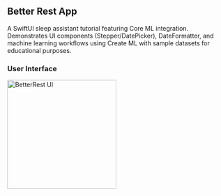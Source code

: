 ## Better Rest App

A SwiftUI sleep assistant tutorial featuring Core ML integration. Demonstrates UI components (Stepper/DatePicker), DateFormatter, and machine learning workflows using Create ML with sample datasets for educational purposes.

### User Interface
<img src="https://github.com/user-attachments/assets/364ec26b-62d9-4207-969a-0e9a705af03f" alt="BetterRest UI" width="250"/>
